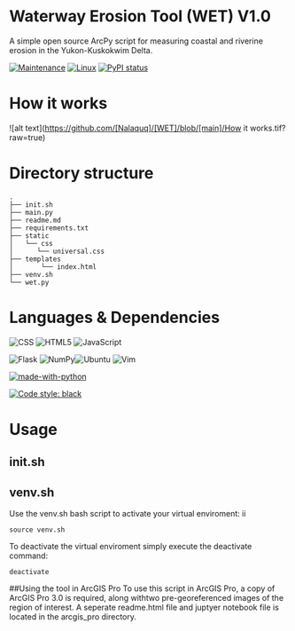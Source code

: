 # Waterway Erosion Tool (WET) V1.0
A simple open source ArcPy script for measuring coastal and riverine erosion in the Yukon-Kuskokwim Delta.


[![Maintenance](https://img.shields.io/badge/Maintained%3F-yes-green.svg)](https://GitHub.com/Naereen/StrapDown.js/graphs/commit-activity) [![Linux](https://svgshare.com/i/Zhy.svg)](https://svgshare.com/i/Zhy.svg) [![PyPI status](https://img.shields.io/pypi/status/ansicolortags.svg)](https://pypi.python.org/pypi/ansicolortags/t)

# How it works
![alt text](https://github.com/[Nalaquq]/[WET]/blob/[main]/How it works.tif?raw=true)
# Directory structure

	.
	├── init.sh
	├── main.py
	├── readme.md
	├── requirements.txt
	├── static
	│   └── css
	│      └── universal.css
	├── templates
	│   	└── index.html
	├── venv.sh
	└── wet.py


# Languages & Dependencies 
![CSS](https://img.shields.io/badge/CSS3-1572B6?style=for-the-badge&logo=css3&logoColor=white) ![HTML5](https://img.shields.io/badge/HTML5-E34F26?style=for-the-badge&logo=html5&logoColor=white) ![JavaScript](https://img.shields.io/badge/JavaScript-F7DF1E?style=for-the-badge&logo=javascript&logoColor=black) 

![Flask](https://img.shields.io/badge/Flask-000000?style=for-the-badge&logo=flask&logoColor=white) ![NumPy](https://img.shields.io/badge/numpy-%23013243.svg?style=for-the-badge&logo=numpy&logoColor=white)![Ubuntu](https://img.shields.io/badge/Ubuntu-E95420?style=for-the-badge&logo=ubuntu&logoColor=white) ![Vim](https://img.shields.io/badge/VIM-%2311AB00.svg?style=for-the-badge&logo=vim&logoColor=white)

[![made-with-python](https://img.shields.io/badge/Made%20with-Python-1f425f.svg)](https://www.python.org/)
 
[![Code style: black](https://img.shields.io/badge/code%20style-black-000000.svg)](https://github.com/psf/black)

# Usage
## init.sh

## venv.sh 
Use the venv.sh bash script to activate your virtual enviroment: 
ii
~~~
source venv.sh 
~~~

To deactivate the virtual enviroment simply execute the deactivate command: 

~~~
deactivate
~~~ 

##Using the tool in ArcGIS Pro
To use this script in ArcGIS Pro, a copy of ArcGIS Pro 3.0 is required, along withtwo pre-georeferenced images of the region of interest. A seperate readme.html file and juptyer notebook file is located in the arcgis_pro directory. 


